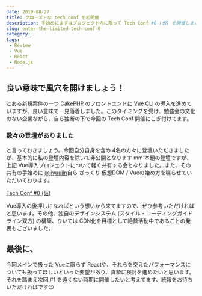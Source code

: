 ```yaml
---
date: 2019-08-27
title: クローズドな tech conf を初開催
description: 手始めにまずはプロジェクト内に限って Tech Conf #0 (仮) を開催しました。
slug: enter-the-limited-tech-conf-0
category: 
tags: 
 - Review
 - Vue
 - React
 - Node.js
---
```


## 良い意味で風穴を開けましょう！

とある新規案件の一つ [CakePHP](https://cakephp.org/jp) のフロントエンドに [Vue CLI](https://cli.vuejs.org/) の導入を進めていますが、良い意味で一見落着しました。このタイミングを受け、勉強会の文化のない企業ながら、自ら独断の下で今回の Tech Conf 開催にこぎ付けてます。

### 数々の登壇がありました

と言っておきましょう。今回自分自身を含め 4名の方々に登壇いただきましたが、基本的に私の登壇内容を除いて非公開となります mm 本題の登壇ですが、上記 Vue導入プロジェクトについて軽く共有する会となりました。また、その共有の手始めに [@jiyuujin](https://twitter.com/jiyuujinlab)自ら ざっくり 仮想DOM / Vueの始め方を喋らせていただいております。

<a class="link-preview" href="https://slides.com/jiyuujin/20190827#/">Tech Conf #0 (仮)</a>

Vue導入の後押しになればという想いから来てますので、ぜひ参考いただければと思います。その他、独自のデザインシステム (スタイル・コーディングガイドライン双方) の構築、ひいては CDN化を目標として絶賛活動中であることの発表もございました。

## 最後に、

今回メインで扱った Vueに限らず Reactや、それらを交えたパフォーマンスについても扱ってほしいといった要望があり、真摯に検討を進めたいと思います。それを踏まえ次回 #1 を遠くない時期に開催したいと考えてます、続報をお待ちいただければです😉
